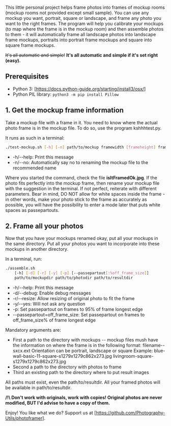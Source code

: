 This little personal project helps frame photos into frames of mockup rooms (mockup rooms not provided except small sample).
You can use any mockup you want, portrait, square or landscape, and frame any photo you want to the right frames. The program will help you calibrate your mockups (to map where the frame is in the mockup room) and then assemble photos to them - it will automatically frame all landscape photos into landscape frame mockups, portraits into portrait frame mockups and square into square frame mockups.

~~It's all automatic and simple!~~ __It's all automatic and simple if it's set right (easy).__


## Prerequisites
- Python 3: [https://docs.python-guide.org/starting/install3/osx/]
- Python PIL library: ```python3 -m pip install Pillow ```

## 1. Get the mockup frame information

Take a mockup file with a frame in it. You need to know where the actual photo frame is in the mockup file.
To do so, use the program kshhhtest.py.

It runs as such in a terminal:
```bash
./test-mockup.sh [-h] [-n] path/to/mockup framewidth [frameheight] framestartx framestarty
```
- -h/--help:
	Print this message
- -n/--no:
	Automatically say no to renaming the mockup file to the recommended name

Where you started the command, check the file __isItFramedOk.jpg__.
If the photo fits perfectly into the mockup frame, then rename your mockup file with the suggestion in the terminal.
If not perfect, reiterate with different parameters. Bear in mind, DO NOT allow for white spaces inside the frame - in other words, make your photo stick to the frame as accurately as possible, you will have the possibility to enter a mode later that puts white spaces as passepartouts.


## 2. Frame all your photos

Now that you have your mockups renamed okay, put all your mockups in the same directory.
Put all your photos you want to incorporate into these mockups in another directory.

In a terminal, run:
```bash
./assemble.sh
    [-h] [-d] [-r] [-y] [-p] [--passepartout[:%off_frame_size]]
    path/to/mockupdir path/to/photodir path/to/resultdir
```
- -h/--help:
	Print this message
- -d/--debug:
	Enable debug messages
- -r/--resize:
	Allow resizing of original photo to fit the frame
- -y/--yes:
	Will not ask any question
- -p:
	Set passepartout on frames to 95% of frame longest edge
- --passepartout=off_frame_size:
	Set passepartout on frames to off_frame_size% of frame longest edge

Mandatory arguments are:
- First a path to the directory with mockups
-- mockup files mush have the information on where the frame is in the following format: filename-<orientation>-s<framewidth>x<frameheight>c<coordinatesframestartx>x<coordinatesframestarty>.ext
Orientation can be portrait, landscape or square
Example: blue-wall-basic-11-square-s1279x1279c862x273.jpg livingroom-square-s1279x1279c862x273.jpg
- Second a path to the directory with photos to frame
- Third an existing path to the directory where to put result images

All paths must exist, even the path/to/resultdir. All your framed photos will be available in path/to/resultdir.


__/!\ Don't work with originals, work with copies! Original photos are never modified, BUT I'd advise to have a copy of them.__

Enjoy!
You like what we do? Support us at [https://github.com/Photography-Utils/photoframer].
